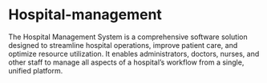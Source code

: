 # Hospital-management
The Hospital Management System is a comprehensive software solution designed to streamline hospital operations, improve patient care, and optimize resource utilization. It enables administrators, doctors, nurses, and other staff to manage all aspects of a hospital’s workflow from a single, unified platform.
